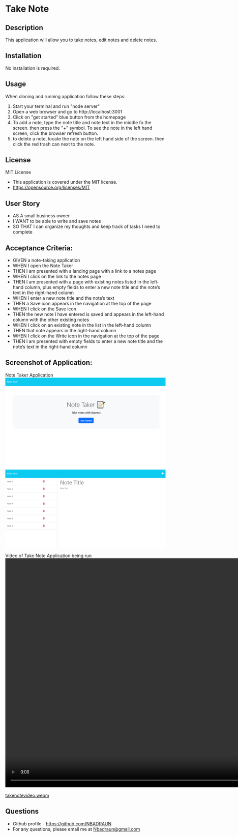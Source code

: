 # Take Note

## Description
This application will allow you to take notes, edit notes and delete notes.  

## Installation
No installation is required.  


## Usage




When cloning and running application follow these steps:  
1.  Start your terminal and run "node server" 
2.  Open a web browser and go to http://localhost:3001
3.  Click on "get started" blue button from the homepage
4.  To add a note, type the note title and note text in the middle fo the screen.  then press the "+" symbol.  To see the note in the left hand screen, click the browser refresh button.  
5.  to delete a note, locate the note on the left hand side of the screen.  then click the red trash can next to the note.  




## License
MIT License
- This application is covered under the MIT license. 
- https://opensource.org/licenses/MIT


## User Story
- AS A small business owner 
- I WANT to be able to write and save notes 
- SO THAT I can organize my thoughts and keep track of tasks I need to complete 

## Acceptance Criteria: 
- GIVEN a note-taking application
- WHEN I open the Note Taker
- THEN I am presented with a landing page with a link to a notes page
- WHEN I click on the link to the notes page
- THEN I am presented with a page with existing notes listed in the left-hand column, plus empty fields to enter a new note title and the note’s text in the right-hand column
- WHEN I enter a new note title and the note’s text
- THEN a Save icon appears in the navigation at the top of the page
- WHEN I click on the Save icon
- THEN the new note I have entered is saved and appears in the left-hand column with the other existing notes
- WHEN I click on an existing note in the list in the left-hand column
- THEN that note appears in the right-hand column
- WHEN I click on the Write icon in the navigation at the top of the page
- THEN I am presented with empty fields to enter a new note title and the note’s text in the right-hand column

## Screenshot of Application:  

Note Taker Application <br>
<img src="public\assets\appphotos\picture1.PNG" alt="Picture of the Take Note Application">
<img src="public\assets\appphotos\picture2.PNG" alt="Picture of the Take Note Application">

Video of Take Note Application being run <br>
<video width="1080" height="720" controls><source src="public\assets\appphotos\takenotevideo.webm" type="video/mp4">
</video>

[takenotevideo.webm](https://user-images.githubusercontent.com/114446244/213940904-59f48591-2800-4249-85bd-59fba06a9791.webm)



## Questions 
- Github profile - https://github.com/NBADRAUN
- For any questions, please email me at Nbadraun@gmail.com

